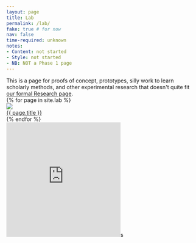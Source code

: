 ```yaml
---
layout: page
title: Lab
permalink: /lab/
fake: true # for now
nav: false
time-required: unknown
notes:
- Content: not started
- Style: not started
- NB: NOT a Phase 1 page
---
```


<div class="research-intro">This is a page for proofs of concept, prototypes, silly work to learn scholarly methods, and other experimental research that doesn't quite fit <a href="{{ site.url }}/research">our formal Research page</a>.</div>

<div id="lab-grid">
{% for page in site.lab %}
<div class="project">
<a href="{{ site.url }}/lab/{{ page.slug }}">
<img src="{{ site.url }}/assets/img/example.png">
<div class="research-caption">
{{ page.title }}
</div>
</a>
</div>
{% endfor %}
</div>

<iframe allowtransparency="true" frameborder="0" scrolling="no" seamless="seamless"
src="http://colmdoyle.github.io/gh-activity/gh-activity.html?user=scholarslab&type=user" width="300" height="300"></iframe>s
